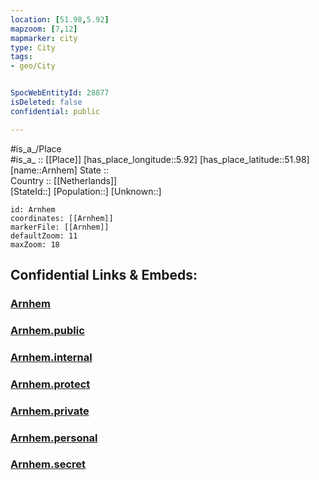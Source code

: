 ```yaml
---
location: [51.98,5.92] 
mapzoom: [7,12] 
mapmarker: city 
type: City
tags:
- geo/City


SpocWebEntityId: 28877
isDeleted: false
confidential: public

---
```

#is_a_/Place  
#is_a_ :: [[Place]] 
[has_place_longitude::5.92] 
[has_place_latitude::51.98] 
[name::Arnhem] 
State ::  
Country :: [[Netherlands]]  
[StateId::] 
[Population::] 
[Unknown::] 


```leaflet
id: Arnhem
coordinates: [[Arnhem]] 
markerFile: [[Arnhem]] 
defaultZoom: 11 
maxZoom: 18
```


## Confidential Links & Embeds: 

### [Arnhem](/_Standards/Earth/Continent/Europe/Europe~West/Netherlands/Provinces~Netherlands/Gelderland/City/Arnhem.md) 

### [Arnhem.public](/_public/Earth/Continent/Europe/Europe~West/Netherlands/Provinces~Netherlands/Gelderland/City/Arnhem.public.md) 

### [Arnhem.internal](/_internal/Earth/Continent/Europe/Europe~West/Netherlands/Provinces~Netherlands/Gelderland/City/Arnhem.internal.md) 

### [Arnhem.protect](/_protect/Earth/Continent/Europe/Europe~West/Netherlands/Provinces~Netherlands/Gelderland/City/Arnhem.protect.md) 

### [Arnhem.private](/_private/Earth/Continent/Europe/Europe~West/Netherlands/Provinces~Netherlands/Gelderland/City/Arnhem.private.md) 

### [Arnhem.personal](/_personal/Earth/Continent/Europe/Europe~West/Netherlands/Provinces~Netherlands/Gelderland/City/Arnhem.personal.md) 

### [Arnhem.secret](/_secret/Earth/Continent/Europe/Europe~West/Netherlands/Provinces~Netherlands/Gelderland/City/Arnhem.secret.md)

